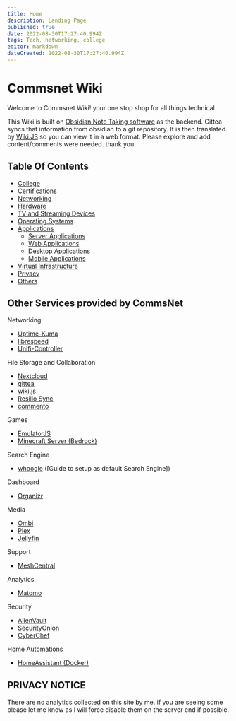 ```yaml
---
title: Home
description: Landing Page
published: true
date: 2022-08-30T17:27:40.994Z
tags: Tech, networking, college
editor: markdown
dateCreated: 2022-08-30T17:27:40.994Z
---
```

# Commsnet Wiki

Welcome to Commsnet Wiki! your one stop shop for all things technical

This Wiki is built on [Obsidian Note Taking software]() as the backend. Gittea syncs that information from obsidian to a git repository. It is then translated by [Wiki.JS]() so you can view it in a web format. Please explore and add content/comments were needed. thank you

## Table Of Contents

- [College](https://wiki.commsnet.org/en/WGU/home)
- [Certifications](https://wiki.commsnet.org/en/Certifications/home)
- [Networking](https://wiki.commsnet.org/en/Networking/home)
- [Hardware](https://wiki.commsnet.org/en/Hardware/home)
- [TV and Streaming Devices](https://wiki.commsnet.org/en/TV_Streaming_Devices)
- [Operating Systems](https://wiki.commsnet.org/en/Operating_Systems/Home)
- [Applications]()
	- [Server Applications](https://wiki.commsnet.org/en/Server_Applications/home)
	- [Web Applications](https://wiki.commsnet.org/en/Web_Applications/home)
	- [Desktop Applications](https://wiki.commsnet.org/en/Desktop_Applications/Home)
	- [Mobile Applications](https://wiki.commsnet.org/en/Mobile_Applications/home)
- [Virtual Infrastructure]()
- [Privacy](https://wiki.commsnet.org/en/Privacy/home)
- [Others](https://wiki.commsnet.org/en/FOSS)


## Other Services provided by CommsNet
Networking
- [Uptime-Kuma](https://status.commsnet.org)
- [librespeed](https://speedtest.commsnet.org)
- [Unifi-Controller]()

File Storage and Collaboration
- [Nextcloud](https://nextcloud.commsnet.org)
- [gittea](https://git.commsnet.org)
- [wiki.js](https://wiki.commsnet.org)
- [Resilio Sync](https://resilio.commsnet.org)
- [commento](https://commento.commsnet.org)

Games
- [EmulatorJS](https://games.commsnet.org)
- [Minecraft Server (Bedrock)](tcp:minecraft.commsnet.org:19132)

Search Engine
- [whoogle](https://whoogle.commsnet.org) ([Guide to setup as default Search Engine])

Dashboard
- [Organizr](https://organizr.commsnet.org)

Media
- [Ombi](https://ombi.commsnet.org)
- [Plex](https://blackrifle.commsnet.org)
- [Jellyfin](https://jellyfin.commsnet.org)

Support
- [MeshCentral](https://support.commsnet.org)

Analytics
- [Matomo](https://matomo.commsnet.org)

Security
- [AlienVault]()
- [SecurityOnion]()
- [CyberChef](https://cyberchef.commsnet.org)

Home Automations
- [HomeAssistant (Docker)]()

## PRIVACY NOTICE
There are no analytics collected on this site by me. if you are seeing some please let me know as I will force disable them on the server end if possible.

